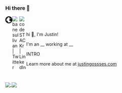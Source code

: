 ### Hi there 👋

[<img align="left" alt="http://justingosses.com/" width="22px" src="https://raw.githubusercontent.com/iconic/open-iconic/master/svg/globe.svg" />](http://justingosses.com/)
[<img align="left" alt="banesullivan | Twitter" width="22px" src="https://cdn.jsdelivr.net/npm/simple-icons@v3/icons/twitter.svg" />](https://twitter.com/JustinGinHou)
[<img align="left" alt="codeSTACKr | LinkedIn" width="22px" src="https://cdn.jsdelivr.net/npm/simple-icons@v3/icons/linkedin.svg" />](https://www.linkedin.com/in/justingosses/)

<br />
<br />

hi :wave:, I'm Justin! 

I'm an __ working at __

INTRO

Learn more about me at [justingossses.com](https://justingosses.com)

<br />
<br />

<a href="https://github.com/anuraghazra/github-readme-stats">
  <img align="center" src="https://github-readme-stats.vercel.app/api?username=JustinGosses&hide=stars&show_icons=true&count_private=true" />
</a>
<a href="https://github.com/anuraghazra/convoychat">
  <img align="center" src="https://github-readme-stats.vercel.app/api/top-langs/?username=JustinGosses&hide=Jupyter%20Notebook&layout=compact" />
</a>


<!--
**JustinGOSSES/JustinGOSSES** is a ✨ _special_ ✨ repository because its `README.md` (this file) appears on your GitHub profile.

Here are some ideas to get you started:

- 🔭 I’m currently working on ...
- 🌱 I’m currently learning ...
- 👯 I’m looking to collaborate on ...
- 🤔 I’m looking for help with ...
- 💬 Ask me about ...
- 📫 How to reach me: ...
- 😄 Pronouns: ...
- ⚡ Fun fact: ...
-->
